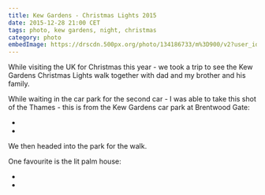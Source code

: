 ```yaml
---
title: Kew Gardens - Christmas Lights 2015
date: 2015-12-28 21:00 CET
tags: photo, kew gardens, night, christmas
category: photo
embedImage: https://drscdn.500px.org/photo/134186733/m%3D900/v2?user_id=128348&webp=true&sig=5e7b5b60615d284db2033a0c2d792f15aac0f7bacf9d812d9e3d9464bcdcb116
---
```


While visiting the UK for Christmas this year - we took a trip to see the Kew Gardens Christmas Lights walk together with dad and my brother and his family.

While waiting in the car park for the second car - I was able to take this shot of the Thames - this is from the Kew Gardens car park at Brentwood Gate:

<embed-500px
  id="134186757"
  title="Thames by Night"
  url="https://drscdn.500px.org/photo/134186757/m%3D900/v2?user_id=128348&webp=true&sig=41b788562c80b1b23d19e8d28c3ecb8f08c211ad9dd7144721237ac2bb6d16e6">
</embed-500px>

- <link-500px id="134186757" title="Thames by Night"></link-500px>
- <link-flickr id="23682506399" title="Thames by Night"></link-flickr>

We then headed into the park for the walk.

One favourite is the lit palm house:

<embed-500px
  id="134186733"
  title="Palm House - Kew"
  url="https://drscdn.500px.org/photo/134186733/m%3D900/v2?user_id=128348&webp=true&sig=5e7b5b60615d284db2033a0c2d792f15aac0f7bacf9d812d9e3d9464bcdcb116">
</embed-500px>

- <link-500px id="134186733" title="Palm House - Kew"></link-500px>
- <link-flickr id="23457498474" title="Palm House - Kew"></link-flickr>
